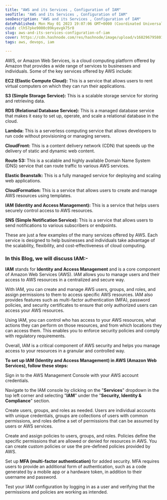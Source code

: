 ```yaml
---
title: "AWS and its Services , Configuration of IAM"
seoTitle: "AWS and its Services , Configuration of IAM"
seoDescription: "AWS and its Services , Configuration of IAM"
datePublished: Mon May 01 2023 19:07:06 GMT+0000 (Coordinated Universal Time)
cuid: clh57pke9000c09kyevgk75r8
slug: aws-and-its-services-configuration-of-iam
cover: https://cdn.hashnode.com/res/hashnode/image/upload/v1682967958013/56f5d73e-610c-4dd2-91f1-0e3a23491e57.png
tags: aws, devops, iam

---
```


AWS, or Amazon Web Services, is a cloud computing platform offered by Amazon that provides a wide range of services to businesses and individuals. Some of the key services offered by AWS include:

**EC2 (Elastic Compute Cloud):** This is a service that allows users to rent virtual computers on which they can run their applications.

**S3 (Simple Storage Service):** This is a scalable storage service for storing and retrieving data.

**RDS (Relational Database Service):** This is a managed database service that makes it easy to set up, operate, and scale a relational database in the cloud.

**Lambda:** This is a serverless computing service that allows developers to run code without provisioning or managing servers.

**CloudFront:** This is a content delivery network (CDN) that speeds up the delivery of static and dynamic web content.

**Route 53:** This is a scalable and highly available Domain Name System (DNS) service that can route traffic to various AWS services.

**Elastic Beanstalk:** This is a fully managed service for deploying and scaling web applications.

**CloudFormation:** This is a service that allows users to create and manage AWS resources using templates.

**IAM (Identity and Access Management):** This is a service that helps users securely control access to AWS resources.

**SNS (Simple Notification Service):** This is a service that allows users to send notifications to various subscribers or endpoints.

These are just a few examples of the many services offered by AWS. Each service is designed to help businesses and individuals take advantage of the scalability, flexibility, and cost-effectiveness of cloud computing.

### **In this Blog, we will discuss IAM:-**

**IAM** stands for **Identity and Access Management** and is a core component of Amazon Web Services (AWS). IAM allows you to manage users and their access to AWS resources in a centralized and secure way.

With IAM, you can create and manage AWS users, groups, and roles, and assign permissions to them to access specific AWS resources. IAM also provides features such as multi-factor authentication (MFA), password policies, and security certificates to ensure that only authorized users can access your AWS resources.

Using IAM, you can control who has access to your AWS resources, what actions they can perform on those resources, and from which locations they can access them. This enables you to enforce security policies and comply with regulatory requirements.

Overall, IAM is a critical component of AWS security and helps you manage access to your resources in a granular and controlled way.

**To set up IAM (Identity and Access Management) in AWS (Amazon Web Services), follow these steps:**

Sign in to the AWS Management Console with your AWS account credentials.

Navigate to the IAM console by clicking on the "**Services**" dropdown in the top left corner and selecting "**IAM**" under the "**Security, Identity & Compliance**" section.

Create users, groups, and roles as needed. Users are individual accounts with unique credentials, groups are collections of users with common permissions, and roles define a set of permissions that can be assumed by users or AWS services.

Create and assign policies to users, groups, and roles. Policies define the specific permissions that are allowed or denied for resources in AWS. You can create custom policies or use the pre-defined policies provided by AWS.

Set up **MFA (multi-factor authentication)** for added security. MFA requires users to provide an additional form of authentication, such as a code generated by a mobile app or a hardware token, in addition to their username and password.

Test your IAM configuration by logging in as a user and verifying that the permissions and policies are working as intended.